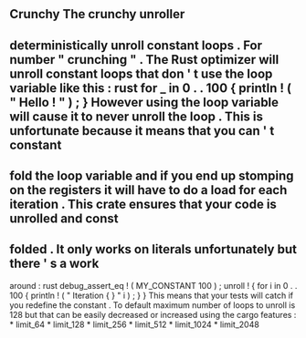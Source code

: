 #
Crunchy
The
crunchy
unroller
-
deterministically
unroll
constant
loops
.
For
number
"
crunching
"
.
The
Rust
optimizer
will
unroll
constant
loops
that
don
'
t
use
the
loop
variable
like
this
:
rust
for
_
in
0
.
.
100
{
println
!
(
"
Hello
!
"
)
;
}
However
using
the
loop
variable
will
cause
it
to
never
unroll
the
loop
.
This
is
unfortunate
because
it
means
that
you
can
'
t
constant
-
fold
the
loop
variable
and
if
you
end
up
stomping
on
the
registers
it
will
have
to
do
a
load
for
each
iteration
.
This
crate
ensures
that
your
code
is
unrolled
and
const
-
folded
.
It
only
works
on
literals
unfortunately
but
there
'
s
a
work
-
around
:
rust
debug_assert_eq
!
(
MY_CONSTANT
100
)
;
unroll
!
{
for
i
in
0
.
.
100
{
println
!
(
"
Iteration
{
}
"
i
)
;
}
}
This
means
that
your
tests
will
catch
if
you
redefine
the
constant
.
To
default
maximum
number
of
loops
to
unroll
is
128
but
that
can
be
easily
decreased
or
increased
using
the
cargo
features
:
*
limit_64
*
limit_128
*
limit_256
*
limit_512
*
limit_1024
*
limit_2048
